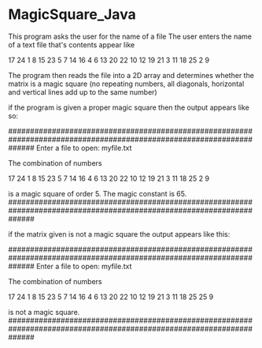 # MagicSquare_Java

This program asks the user for the name of a file
The user enters the name of a text file that's contents appear like

17 24 1 8 15
23 5 7 14 16
4 6 13 20 22
10 12 19 21 3
11 18 25 2 9

The program then reads the file into a 2D array and determines 
whether the matrix is a magic square (no repeating numbers, all diagonals, horizontal and vertical lines add up to the same number)

if the program is given a proper magic square then the output appears like so:

######################################################################################################################
Enter a file to open: 
myfile.txt

The combination of numbers 

17 24 1 8 15 
23 5 7 14 16 
4 6 13 20 22 
10 12 19 21 3 
11 18 25 2 9 

is a magic square of order 5. The magic constant is 65.
######################################################################################################################

if the matrix given is not a magic square the output appears like this:

######################################################################################################################
Enter a file to open: 
myfile.txt

The combination of numbers 

17 24 1 8 15 
23 5 7 14 16 
4 6 13 20 22 
10 12 19 21 3 
11 18 25 25 9 

is not a magic square.
######################################################################################################################



